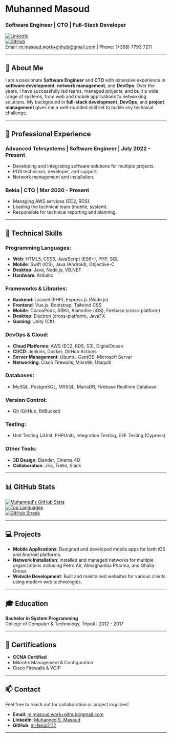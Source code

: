 # Muhanned Masoud

### Software Engineer | CTO | Full-Stack Developer

[![LinkedIn](https://img.shields.io/badge/LinkedIn-Connect-blue)](https://www.linkedin.com/in/muhanned-s-masoud/)  
[![GitHub](https://img.shields.io/badge/GitHub-m--fenix2112-blue?logo=github)](https://github.com/m-fenix2112)  
Email: m.masoud.work+github@gmail.com | Phone: (+356) 7793 7211

---

## 👋 About Me

I am a passionate **Software Engineer** and **CTO** with extensive experience in **software development**, **network management**, and **DevOps**. Over the years, I have successfully led teams, managed projects, and built a wide range of systems, from web and mobile applications to networking solutions. My background in **full-stack development**, **DevOps**, and **project management** gives me a well-rounded skill set to tackle any technical challenge.

---

## 🚀 Professional Experience

### Advanced Telesystems | Software Engineer | July 2022 - Present
- Developing and integrating software solutions for multiple projects.
- POS technician, developer, and support.
- Network management and installation.

### Bekia | CTO | Mar 2020 - Present
- Managing AWS services (EC2, RDS).
- Leading the technical team (mobile, system).
- Responsible for technical reporting and planning.

---

## 💼 Technical Skills

### **Programming Languages**:
- **Web**: HTML5, CSS3, JavaScript (ES6+), PHP, SQL
- **Mobile**: Swift (iOS), Java (Android), Objective-C
- **Desktop**: Java, Node.js, VB.NET
- **Hardware**: Arduino

### **Frameworks & Libraries**:
- **Backend**: Laravel (PHP), Express.js (Node.js)
- **Frontend**: Vue.js, Bootstrap, Tailwind CSS
- **Mobile**: CocoaPods, ARKit, Alamofire (iOS), Firebase (cross-platform)
- **Desktop**: Electron (cross-platform), JavaFX
- **Gaming**: Unity (C#)

### **DevOps & Cloud**:
- **Cloud Platforms**: AWS (EC2, RDS, S3), DigitalOcean
- **CI/CD**: Jenkins, Docker, GitHub Actions
- **Server Management**: Ubuntu, CentOS, Microsoft Server
- **Networking**: Cisco Firewalls, Mikrotik, Ubiquiti

### **Databases**:
- MySQL, PostgreSQL, MSSQL, MariaDB, Firebase Realtime Database

### **Version Control**:
- Git (GitHub, BitBucket)

### **Testing**:
- Unit Testing (JUnit, PHPUnit), Integration Testing, E2E Testing (Cypress)

### **Other Tools**:
- **3D Design**: Blender, Cinema 4D
- **Collaboration**: Jira, Trello, Slack

---

## 📊 GitHub Stats

[![Muhanned's GitHub Stats](https://github-readme-stats.vercel.app/api?username=m-fenix2112&show_icons=true&theme=blueberry)](https://github.com/m-fenix2112)  
[![Top Languages](https://github-readme-stats.vercel.app/api/top-langs/?username=m-fenix2112&layout=compact&theme=blueberry)](https://github.com/m-fenix2112)  
[![GitHub Streak](https://github-readme-streak-stats.herokuapp.com/?user=m-fenix2112&theme=blueberry)](https://github.com/m-fenix2112)

---

## 💻 Projects

- **Mobile Applications**: Designed and developed mobile apps for both iOS and Android platforms.
- **Network Installation**: Installed and managed networks for multiple organizations including Petro Air, Almagharibia Pharma, and Ghalia Group.
- **Website Development**: Built and maintained websites for various clients using modern web technologies.

---

## 🎓 Education

**Bachelor in System Programming**  
College of Computer & Technology, Tripoli | 2012 - 2017

---

## 🏅 Certifications

- **CCNA Certified**
- Mikrotik Management & Configuration
- Cisco Firewalls & VOIP

---

## 📫 Contact

Feel free to reach out for collaboration or project inquiries!

- **Email**: m.masoud.work+github@gmail.com  
- **LinkedIn**: [Muhanned S. Masoud](https://www.linkedin.com/in/muhanned-s-masoud/)  
- **GitHub**: [m-fenix2112](https://github.com/m-fenix2112)

---
